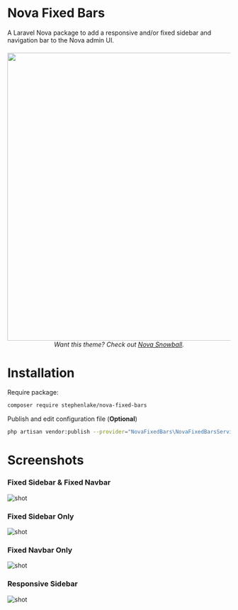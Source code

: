 # Nova Fixed Bars
A Laravel Nova package to add a responsive and/or fixed sidebar and navigation bar to the Nova admin UI.

<h6 align="center">
  <img src="https://i.imgur.com/VlfiVB0.gif" width="650">
  <br>
  Want this theme? Check out <a href="https://github.com/stephenlake/nova-snowball">Nova Snowball</a>.
</h6>

# Installation
Require package:
```bash
composer require stephenlake/nova-fixed-bars
```

Publish and edit configuration file (**Optional**)
```bash
php artisan vendor:publish --provider="NovaFixedBars\NovaFixedBarsServiceProvider" --tag="config"
```

# Screenshots

### Fixed Sidebar & Fixed Navbar
![shot](https://i.imgur.com/VlfiVB0.gif)

### Fixed Sidebar Only
![shot](https://i.imgur.com/wS75esE.gif)

### Fixed Navbar Only
![shot](https://i.imgur.com/i5wgnge.gif)

### Responsive Sidebar
![shot](https://i.imgur.com/5CCEQ3J.gif)
